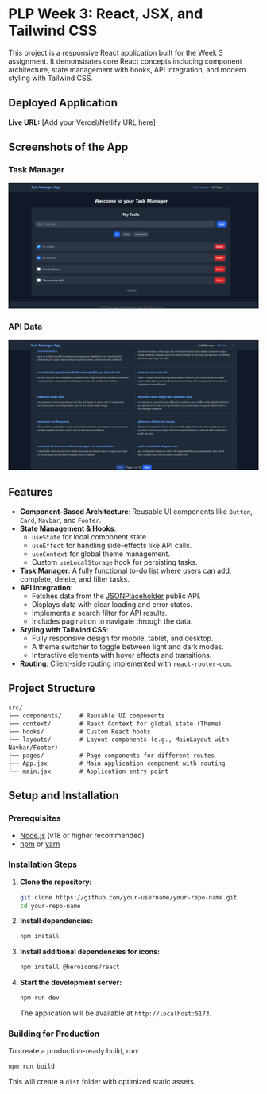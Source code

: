 # PLP Week 3: React, JSX, and Tailwind CSS

This project is a responsive React application built for the Week 3 assignment. It demonstrates core React concepts including component architecture, state management with hooks, API integration, and modern styling with Tailwind CSS.

## Deployed Application

**Live URL:** [Add your Vercel/Netlify URL here]

## Screenshots of the App

### Task Manager


![Light Mode Screenshot](task-manager-screenshot.png)

### API Data

![Dark Mode Screenshot](api-data-screenshot.png)

## Features

- **Component-Based Architecture**: Reusable UI components like `Button`, `Card`, `Navbar`, and `Footer`.
- **State Management & Hooks**:
  - `useState` for local component state.
  - `useEffect` for handling side-effects like API calls.
  - `useContext` for global theme management.
  - Custom `useLocalStorage` hook for persisting tasks.
- **Task Manager**: A fully functional to-do list where users can add, complete, delete, and filter tasks.
- **API Integration**:
  - Fetches data from the [JSONPlaceholder](https://jsonplaceholder.typicode.com/) public API.
  - Displays data with clear loading and error states.
  - Implements a search filter for API results.
  - Includes pagination to navigate through the data.
- **Styling with Tailwind CSS**:
  - Fully responsive design for mobile, tablet, and desktop.
  - A theme switcher to toggle between light and dark modes.
  - Interactive elements with hover effects and transitions.
- **Routing**: Client-side routing implemented with `react-router-dom`.

## Project Structure

```
src/
├── components/     # Reusable UI components
├── context/        # React Context for global state (Theme)
├── hooks/          # Custom React hooks
├── layouts/        # Layout components (e.g., MainLayout with Navbar/Footer)
├── pages/          # Page components for different routes
├── App.jsx         # Main application component with routing
└── main.jsx        # Application entry point
```

## Setup and Installation

### Prerequisites

- [Node.js](https://nodejs.org/) (v18 or higher recommended)
- [npm](https://www.npmjs.com/) or [yarn](https://yarnpkg.com/)

### Installation Steps

1.  **Clone the repository:**

    ```bash
    git clone https://github.com/your-username/your-repo-name.git
    cd your-repo-name
    ```

2.  **Install dependencies:**

    ```bash
    npm install
    ```

3.  **Install additional dependencies for icons:**

    ```bash
    npm install @heroicons/react
    ```

4.  **Start the development server:**

    ```bash
    npm run dev
    ```

    The application will be available at `http://localhost:5173`.

### Building for Production

To create a production-ready build, run:

```bash
npm run build
```

This will create a `dist` folder with optimized static assets.
